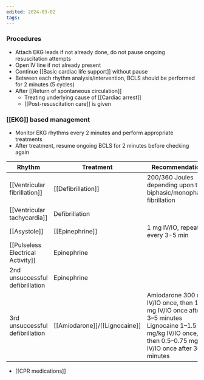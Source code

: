 ```yaml
---
edited: 2024-03-02
tags:
---
```

### Procedures
- Attach EKG leads if not already done, do not pause ongoing resuscitation attempts 
- Open IV line if not already present
- Continue [[Basic cardiac life support]] without pause 
- Between each rhythm analysis/intervention, BCLS should be performed for 2 minutes (5 cycles) 
- After [[Return of spontaneous circulation]]
	- Treating underlying cause of [[Cardiac arrest]] 
	- [[Post-resuscitation care]] is given 

### [[EKG]] based management
- Monitor EKG rhythms every 2 minutes and perform appropriate treatments
- After treatment, resume ongoing BCLS for 2 minutes before checking again 

| Rhythm                            | Treatment                     | Recommendation                                                                                                                                                |
| --------------------------------- | ----------------------------- | ------------------------------------------------------------------------------------------------------------------------------------------------------------- |
| [[Ventricular fibrillation]]      | [[Defibrillation]]            | 200/360 Joules depending upon the biphasic/monophasic fibrillation                                                                                            |
| [[Ventricular tachycardia]]       | Defibrillation                |                                                                                                                                                               |
| [[Asystole]]                      | [[Epinephrine]]               | 1 mg IV/IO, repeat every 3-5 min                                                                                                                              |
| [[Pulseless Electrical Activity]] | Epinephrine                   |                                                                                                                                                               |
| 2nd unsuccessful defibrillation   | Epinephrine                   |                                                                                                                                                               |
| 3rd unsuccessful defibrillation   | [[Amiodarone]]/[[Lignocaine]] | Amiodarone 300 mg IV/IO once, then 150 mg IV/IO once after 3–5 minutes<br>Lignocaine 1–1.5 mg/kg IV/IO once, then 0.5–0.75 mg/kg IV/IO once after 3–5 minutes |

- [[CPR medications]]  
